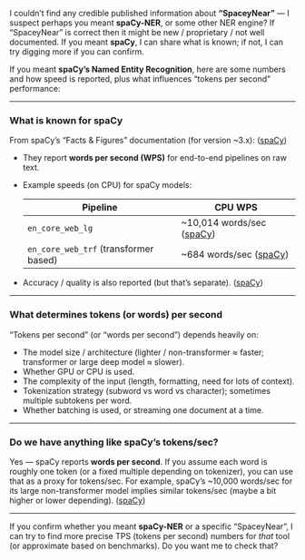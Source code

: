 I couldn’t find any credible published information about **“SpaceyNear”** — I suspect perhaps you meant **spaCy-NER**, or some other NER engine? If “SpaceyNear” is correct then it might be new / proprietary / not well documented. If you meant **spaCy**, I can share what is known; if not, I can try digging more if you can confirm.

If you meant **spaCy’s Named Entity Recognition**, here are some numbers and how speed is reported, plus what influences “tokens per second” performance:

---

### What is known for spaCy

From spaCy’s “Facts & Figures” documentation (for version \~3.x): ([spaCy][1])

* They report **words per second (WPS)** for end-to-end pipelines on raw text.

* Example speeds (on CPU) for spaCy models:

  | Pipeline                              | CPU WPS                         |
  | ------------------------------------- | ------------------------------- |
  | `en_core_web_lg`                      | \~10,014 words/sec ([spaCy][1]) |
  | `en_core_web_trf` (transformer based) | \~684 words/sec ([spaCy][1])    |

* Accuracy / quality is also reported (but that’s separate). ([spaCy][1])

---

### What determines tokens (or words) per second

“Tokens per second” (or “words per second”) depends heavily on:

* The model size / architecture (lighter / non-transformer ≈ faster; transformer or large deep model ≈ slower).
* Whether GPU or CPU is used.
* The complexity of the input (length, formatting, need for lots of context).
* Tokenization strategy (subword vs word vs character); sometimes multiple subtokens per word.
* Whether batching is used, or streaming one document at a time.

---

### Do we have anything like spaCy’s tokens/sec?

Yes — spaCy reports **words per second**. If you assume each word is roughly one token (or a fixed multiple depending on tokenizer), you can use that as a proxy for tokens/sec. For example, spaCy’s \~10,000 words/sec for its large non-transformer model implies similar tokens/sec (maybe a bit higher or lower depending). ([spaCy][1])

---

If you confirm whether you meant **spaCy-NER** or a specific “SpaceyNear”, I can try to find more precise TPS (tokens per second) numbers for *that* tool (or approximate based on benchmarks). Do you want me to check that?

[1]: https://spacy.io/usage/facts-figures?utm_source=chatgpt.com "Facts & Figures · spaCy Usage Documentation"
